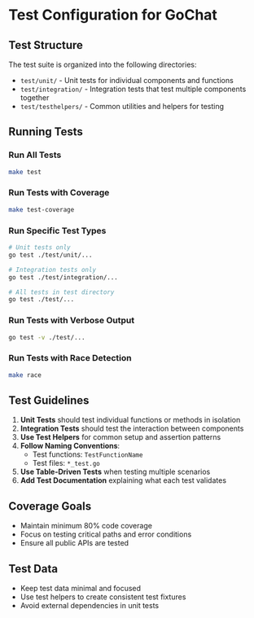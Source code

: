 # Test Configuration for GoChat

## Test Structure

The test suite is organized into the following directories:

- `test/unit/` - Unit tests for individual components and functions
- `test/integration/` - Integration tests that test multiple components together
- `test/testhelpers/` - Common utilities and helpers for testing

## Running Tests

### Run All Tests

```bash
make test
```

### Run Tests with Coverage

```bash
make test-coverage
```

### Run Specific Test Types

```bash
# Unit tests only
go test ./test/unit/...

# Integration tests only
go test ./test/integration/...

# All tests in test directory
go test ./test/...
```

### Run Tests with Verbose Output

```bash
go test -v ./test/...
```

### Run Tests with Race Detection

```bash
make race
```

## Test Guidelines

1. **Unit Tests** should test individual functions or methods in isolation
2. **Integration Tests** should test the interaction between components
3. **Use Test Helpers** for common setup and assertion patterns
4. **Follow Naming Conventions**:
   - Test functions: `TestFunctionName`
   - Test files: `*_test.go`
5. **Use Table-Driven Tests** when testing multiple scenarios
6. **Add Test Documentation** explaining what each test validates

## Coverage Goals

- Maintain minimum 80% code coverage
- Focus on testing critical paths and error conditions
- Ensure all public APIs are tested

## Test Data

- Keep test data minimal and focused
- Use test helpers to create consistent test fixtures
- Avoid external dependencies in unit tests
